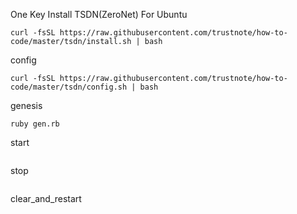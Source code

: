 One Key Install TSDN(ZeroNet) For Ubuntu

```
curl -fsSL https://raw.githubusercontent.com/trustnote/how-to-code/master/tsdn/install.sh | bash
```

config

```
curl -fsSL https://raw.githubusercontent.com/trustnote/how-to-code/master/tsdn/config.sh | bash
```

genesis

```
ruby gen.rb
```

start

```
```

stop
```
```


clear_and_restart

```
```
